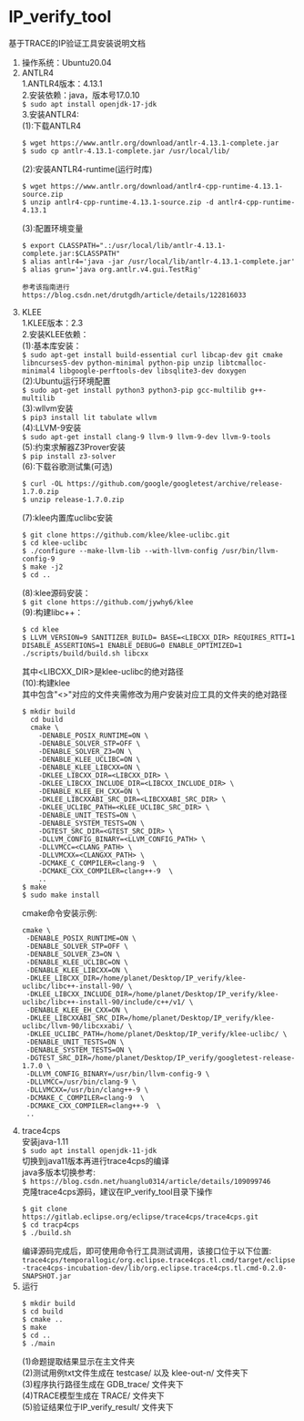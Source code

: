 # IP_verify_tool
基于TRACE的IP验证工具安装说明文档
1. 操作系统：Ubuntu20.04
2. ANTLR4  
    1.ANTLR4版本：4.13.1  
    2.安装依赖：java，版本号17.0.10  
    `$ sudo apt install openjdk-17-jdk`  
    3.安装ANTLR4:  
    (1):下载ANTLR4  
    ```  
    $ wget https://www.antlr.org/download/antlr-4.13.1-complete.jar      
    $ sudo cp antlr-4.13.1-complete.jar /usr/local/lib/ 
    ```   
    (2):安装ANTLR4-runtime(运行时库)  
    ```  
    $ wget https://www.antlr.org/download/antlr4-cpp-runtime-4.13.1-source.zip  
    $ unzip antlr4-cpp-runtime-4.13.1-source.zip -d antlr4-cpp-runtime-4.13.1  
    ```  
    (3):配置环境变量  
    ```
    $ export CLASSPATH=".:/usr/local/lib/antlr-4.13.1-complete.jar:$CLASSPATH"
    $ alias antlr4='java -jar /usr/local/lib/antlr-4.13.1-complete.jar'
    $ alias grun='java org.antlr.v4.gui.TestRig'
    ```  
    ```  
    参考该指南进行 https://blog.csdn.net/drutgdh/article/details/122816033
    ```  
3. KLEE  
    1.KLEE版本：2.3  
    2.安装KLEE依赖：  
    (1):基本库安装：  
    `
    $ sudo apt-get install build-essential curl libcap-dev git cmake libncurses5-dev python-minimal python-pip unzip libtcmalloc-minimal4 libgoogle-perftools-dev libsqlite3-dev doxygen  
    `  
    (2):Ubuntu运行环境配置  
    `$ sudo apt-get install python3 python3-pip gcc-multilib g++-multilib`  
    (3):wllvm安装  
    `$ pip3 install lit tabulate wllvm`  
    (4):LLVM-9安装  
    `$ sudo apt-get install clang-9 llvm-9 llvm-9-dev llvm-9-tools`  
    (5):约束求解器Z3Prover安装  
    `$ pip install z3-solver`  
    (6):下载谷歌测试集(可选)
    ```  
    $ curl -OL https://github.com/google/googletest/archive/release-1.7.0.zip
    $ unzip release-1.7.0.zip  
    ```  
    (7):klee内置库uclibc安装
    ```  
    $ git clone https://github.com/klee/klee-uclibc.git  
    $ cd klee-uclibc  
    $ ./configure --make-llvm-lib --with-llvm-config /usr/bin/llvm-config-9
    $ make -j2  
    $ cd ..   
    ```  
    (8):klee源码安装：  
    `$ git clone https://github.com/jywhy6/klee`  
    (9):构建libc++：
    ```  
    $ cd klee
    $ LLVM_VERSION=9 SANITIZER_BUILD= BASE=<LIBCXX_DIR> REQUIRES_RTTI=1 DISABLE_ASSERTIONS=1 ENABLE_DEBUG=0 ENABLE_OPTIMIZED=1 ./scripts/build/build.sh libcxx  
    ```  
    其中<LIBCXX_DIR>是klee-uclibc的绝对路径  
    (10):构建klee  
    其中包含"<>"对应的文件夹需修改为用户安装对应工具的文件夹的绝对路径
    ```  
    $ mkdir build
      cd build
      cmake \
        -DENABLE_POSIX_RUNTIME=ON \
        -DENABLE_SOLVER_STP=OFF \
        -DENABLE_SOLVER_Z3=ON \
        -DENABLE_KLEE_UCLIBC=ON \
        -DENABLE_KLEE_LIBCXX=ON \
        -DKLEE_LIBCXX_DIR=<LIBCXX_DIR> \
        -DKLEE_LIBCXX_INCLUDE_DIR=<LIBCXX_INCLUDE_DIR> \
        -DENABLE_KLEE_EH_CXX=ON \
        -DKLEE_LIBCXXABI_SRC_DIR=<LIBCXXABI_SRC_DIR> \
        -DKLEE_UCLIBC_PATH=<KLEE_UCLIBC_SRC_DIR> \
        -DENABLE_UNIT_TESTS=ON \
        -DENABLE_SYSTEM_TESTS=ON \
        -DGTEST_SRC_DIR=<GTEST_SRC_DIR> \
        -DLLVM_CONFIG_BINARY=<LLVM_CONFIG_PATH> \
        -DLLVMCC=<CLANG_PATH> \
        -DLLVMCXX=<CLANGXX_PATH> \
        -DCMAKE_C_COMPILER=clang-9  \
        -DCMAKE_CXX_COMPILER=clang++-9  \
        ..
    $ make  
    $ sudo make install
    ```
   cmake命令安装示例:  
   ```  
   cmake \
    -DENABLE_POSIX_RUNTIME=ON \
    -DENABLE_SOLVER_STP=OFF \
    -DENABLE_SOLVER_Z3=ON \
    -DENABLE_KLEE_UCLIBC=ON \
    -DENABLE_KLEE_LIBCXX=ON \
    -DKLEE_LIBCXX_DIR=/home/planet/Desktop/IP_verify/klee-uclibc/libc++-install-90/ \
    -DKLEE_LIBCXX_INCLUDE_DIR=/home/planet/Desktop/IP_verify/klee-uclibc/libc++-install-90/include/c++/v1/ \
    -DENABLE_KLEE_EH_CXX=ON \
    -DKLEE_LIBCXXABI_SRC_DIR=/home/planet/Desktop/IP_verify/klee-uclibc/llvm-90/libcxxabi/ \
    -DKLEE_UCLIBC_PATH=/home/planet/Desktop/IP_verify/klee-uclibc/ \
    -DENABLE_UNIT_TESTS=ON \
    -DENABLE_SYSTEM_TESTS=ON \
    -DGTEST_SRC_DIR=/home/planet/Desktop/IP_verify/googletest-release-1.7.0 \
    -DLLVM_CONFIG_BINARY=/usr/bin/llvm-config-9 \
    -DLLVMCC=/usr/bin/clang-9 \
    -DLLVMCXX=/usr/bin/clang++-9 \
    -DCMAKE_C_COMPILER=clang-9  \
    -DCMAKE_CXX_COMPILER=clang++-9  \
    ..
    ```  
4. trace4cps  
    安装java-1.11  
    `$ sudo apt install openjdk-11-jdk`  
    切换到java11版本再进行trace4cps的编译  
    java多版本切换参考:  
    `$ https://blog.csdn.net/huanglu0314/article/details/109099746`  
    克隆trace4cps源码，建议在IP_verify_tool目录下操作  
    ```  
    $ git clone https://gitlab.eclipse.org/eclipse/trace4cps/trace4cps.git  
    $ cd tracp4cps  
    $ ./build.sh  
    ```  
    编译源码完成后，即可使用命令行工具测试调用，该接口位于以下位置:  
    `trace4cps/temporallogic/org.eclipse.trace4cps.tl.cmd/target/eclipse-trace4cps-incubation-dev/lib/org.eclipse.trace4cps.tl.cmd-0.2.0-SNAPSHOT.jar`  
5. 运行  
    ```
    $ mkdir build  
    $ cd build
    $ cmake ..
    $ make
    $ cd ..
    $ ./main
    ```
    (1)命题提取结果显示在主文件夹  
    (2)测试用例txt文件生成在 testcase/ 以及 klee-out-n/ 文件夹下  
    (3)程序执行路径生成在 GDB_trace/ 文件夹下  
    (4)TRACE模型生成在 TRACE/ 文件夹下  
    (5)验证结果位于IP_verify_result/ 文件夹下  
